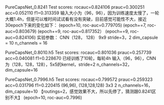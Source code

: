 PureCapsNet_0.8241
Test scores: rocauc=0.824106	prauc=0.300251	acc=0.052110	f1=0.313359
输入大小为（96，96），因为训练速度太慢了，一轮大概1.4h，但是可以堆时间试试看有没有突破，目前感觉可能性不大，接近30epoch下来的变化如下：
(epoch=10, roc-auc=0.779705)
(epoch+=7, roc-auc=0.803679)
(epoch+=9, roc-auc=0.817352）
(epoch+=9, roc-auc=0.824106)
实验参数：
CNN（128， 128） 9x9 stride=3，2 
dim_capsule = 10
n_channels = 16


PureCapsNet_0.8010.h5
Test scores: rocauc=0.801036	prauc=0.257739	acc=0.040081	f1=0.228670 已经训练了10轮，每轮4h
输入（96，96），CNN为（128，128，128），5x5的kernel，stride=2
n_channels=32， dim_capsule=16


PureCapsNet_0.7996.h5
Test scores: rocauc=0.799572	prauc=0.259323	acc=0.031796	f1=0.220415
(96,96), (128,128,128) 3x3 2 
n_channels=16， dim_capsule=10
【routings=2，感觉效果不大，所以先停了，猜测跟0.8241区别不大】
(epoch=10, roc-auc=0.7996)
